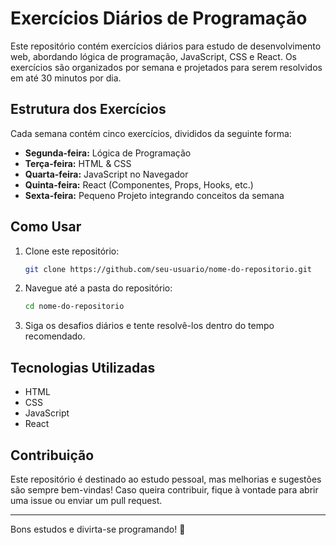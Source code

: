 # Exercícios Diários de Programação

Este repositório contém exercícios diários para estudo de desenvolvimento web, abordando lógica de programação, JavaScript, CSS e React. Os exercícios são organizados por semana e projetados para serem resolvidos em até 30 minutos por dia.

## Estrutura dos Exercícios
Cada semana contém cinco exercícios, divididos da seguinte forma:

- **Segunda-feira:** Lógica de Programação
- **Terça-feira:** HTML & CSS
- **Quarta-feira:** JavaScript no Navegador
- **Quinta-feira:** React (Componentes, Props, Hooks, etc.)
- **Sexta-feira:** Pequeno Projeto integrando conceitos da semana

## Como Usar
1. Clone este repositório:
   ```bash
   git clone https://github.com/seu-usuario/nome-do-repositorio.git
   ```
2. Navegue até a pasta do repositório:
   ```bash
   cd nome-do-repositorio
   ```
3. Siga os desafios diários e tente resolvê-los dentro do tempo recomendado.

## Tecnologias Utilizadas
- HTML
- CSS
- JavaScript
- React

## Contribuição
Este repositório é destinado ao estudo pessoal, mas melhorias e sugestões são sempre bem-vindas! Caso queira contribuir, fique à vontade para abrir uma issue ou enviar um pull request.

---

Bons estudos e divirta-se programando! 🚀


